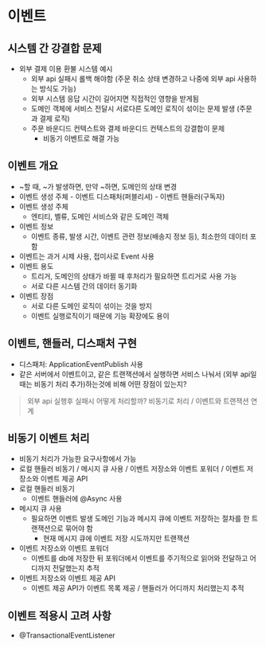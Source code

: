 # 이벤트

## 시스템 간 강결합 문제

- 외부 결제 이용 환불 시스템 예시
	- 외부 api 실패시 롤백 해야함 (주문 취소 상태 변경하고 나중에 외부 api 사용하는 방식도 가능)
	- 외부 시스템 응답 시간이 길어지면 직접적인 영향을 받게됨
	- 도메인 객체에 서비스 전달시 서로다른 도메인 로직이 섞이는 문제 발생 (주문과 결제 로직)
	- 주문 바운디드 컨텍스트와 결제 바운디드 컨텍스트의 강결합이 문제
		- 비동기 이벤트로 해결 가능

## 이벤트 개요

- ~할 때, ~가 발생하면, 만약 ~하면, 도메인의 상태 변경
- 이벤트 생성 주체 - 이벤트 디스패처(퍼블리셔) - 이벤트 핸들러(구독자)
- 이벤트 생성 주체
	- 엔티티, 벨류, 도메인 서비스와 같은 도메인 객체
- 이벤트 정보
	- 이벤트 종류, 발생 시간, 이벤트 관련 정보(배송지 정보 등), 최소한의 데이터 포함
- 이벤트는 과거 시제 사용, 접미사로 Event 사용
- 이벤트 용도
	- 트리거, 도메인의 상태가 바뀔 때 후처리가 필요하면 트리거로 사용 가능
	- 서로 다른 시스템 간의 데이터 동기화
- 이벤트 장점
	- 서로 다른 도메인 로직이 섞이는 것을 방지
	- 이벤트 실행로직이기 때문에 기능 확장에도 용이

## 이벤트, 핸들러, 디스패처 구현

- 디스패처: ApplicationEventPublish 사용
- 같은 서버에서 이벤트이고, 같은 트랜잭션에서 실행하면 서비스 나눠서 (외부 api일때는 비동기 처리 추가)하는것에 비해 어떤 장점이 있는지?

> 외부 api 실행후 실패시 어떻게 처리할까? 비동기로 처리 / 이벤트와 트랜잭션 연계

## 비동기 이벤트 처리

- 비동기 처리가 가능한 요구사항에서 가능
- 로컬 핸들러 비동기 / 메시지 큐 사용 / 이벤트 저장소와 이벤트 포워더 / 이벤트 저장소와 이벤트 제공 API
- 로컬 핸들러 비동기
	- 이벤트 핸들러에 @Async 사용
- 메시지 큐 사용
	- 필요하면 이벤트 발생 도메인 기능과 메시지 큐에 이벤트 저장하는 절차를 한 트랜잭션으로 묶어야 함
		- 현재 메시지 큐에 이벤트 저장 시도까지만 트랜잭션
- 이벤트 저장소와 이벤트 포워더
	- 이벤트를 db에 저장한 뒤 포워더에서 이벤트를 주기적으로 읽어와 전달하고 어디까지 전달했는지 추적
- 이벤트 저장소와 이벤트 제공 API
	- 이벤트 제공 API가 이벤트 목록 제공 / 핸들러가 어디까지 처리했는지 추적

## 이벤트 적용시 고려 사항

- @TransactionalEventListener








